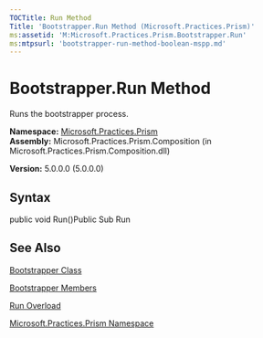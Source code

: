 ```yaml
---
TOCTitle: Run Method
Title: 'Bootstrapper.Run Method (Microsoft.Practices.Prism)'
ms:assetid: 'M:Microsoft.Practices.Prism.Bootstrapper.Run'
ms:mtpsurl: 'bootstrapper-run-method-boolean-mspp.md'
---
```



# Bootstrapper.Run Method

Runs the bootstrapper process.

**Namespace:** [Microsoft.Practices.Prism](https://msdn.microsoft.com/library/microsoft.practices.prism)
**Assembly:** Microsoft.Practices.Prism.Composition (in Microsoft.Practices.Prism.Composition.dll)

**Version:** 5.0.0.0 (5.0.0.0)

## Syntax

public void Run()Public Sub Run

## See Also

[Bootstrapper Class](/patterns-practices/reference/bootstrapper-class-mspp)

[Bootstrapper Members](/patterns-practices/reference/bootstrapper-members-mspp)

[Run Overload](/patterns-practices/reference/bootstrapper-run-method-mspp)

[Microsoft.Practices.Prism Namespace](/patterns-practices/reference/mspp-namespace)
